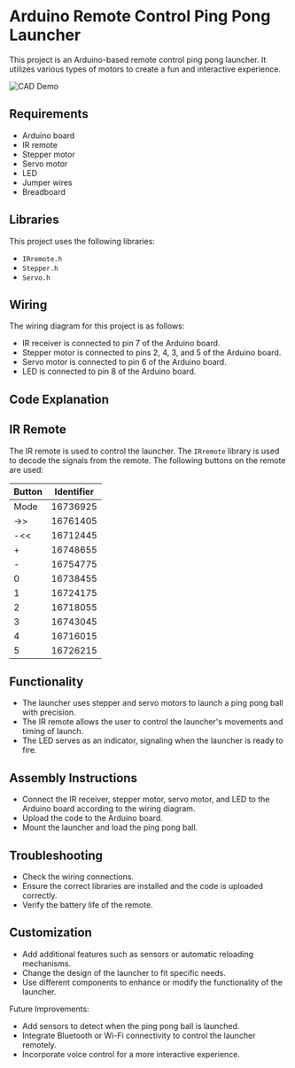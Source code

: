 # Arduino Remote Control Ping Pong Launcher
This project is an Arduino-based remote control ping pong launcher. It utilizes various types of motors to create a fun and interactive experience.

![CAD Demo](https://ibb.co/XVpK5Dy)

## Requirements
-   Arduino board
-   IR remote
-   Stepper motor
-   Servo motor
-   LED
-   Jumper wires
-   Breadboard

## Libraries
This project uses the following libraries:

-   `IRremote.h`
-   `Stepper.h`
-   `Servo.h`

## Wiring
The wiring diagram for this project is as follows:

-   IR receiver is connected to pin 7 of the Arduino board.
-   Stepper motor is connected to pins 2, 4, 3, and 5 of the Arduino board.
-   Servo motor is connected to pin 6 of the Arduino board.
-   LED is connected to pin 8 of the Arduino board.


Code Explanation
----------------

## IR Remote

The IR remote is used to control the launcher. The `IRremote` library is used to decode the signals from the remote. The following buttons on the remote are used:

| Button | Identifier |
| --- | --- |
| Mode | 16736925 |
| ->> | 16761405 |
| -<< | 16712445 |
| + | 16748655 |
| - | 16754775 |
| 0 | 16738455 |
| 1 | 16724175 |
| 2 | 16718055 |
| 3 | 16743045 |
| 4 | 16716015 |
| 5 | 16726215 |


## Functionality

-   The launcher uses stepper and servo motors to launch a ping pong ball with precision.
-   The IR remote allows the user to control the launcher's movements and timing of launch.
-   The LED serves as an indicator, signaling when the launcher is ready to fire.

## Assembly Instructions

-   Connect the IR receiver, stepper motor, servo motor, and LED to the Arduino board according to the wiring diagram.
-   Upload the code to the Arduino board.
-   Mount the launcher and load the ping pong ball.

## Troubleshooting

-   Check the wiring connections.
-   Ensure the correct libraries are installed and the code is uploaded correctly.
-   Verify the battery life of the remote.

## Customization

-   Add additional features such as sensors or automatic reloading mechanisms.
-   Change the design of the launcher to fit specific needs.
-   Use different components to enhance or modify the functionality of the launcher.

Future Improvements:

-   Add sensors to detect when the ping pong ball is launched.
-   Integrate Bluetooth or Wi-Fi connectivity to control the launcher remotely.
-   Incorporate voice control for a more interactive experience.
